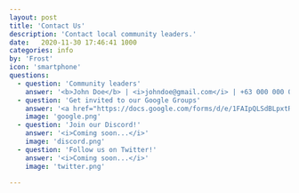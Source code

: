 ```yaml
---
layout: post
title: 'Contact Us'
description: 'Contact local community leaders.'
date:   2020-11-30 17:46:41 1000
categories: info
by: 'Frost'
icon: 'smartphone'
questions:
  - question: 'Community leaders'
    answer: '<b>John Doe</b> | <i>johndoe@gmail.com</i> | +63 000 000 0000<br><b>Jane Doe</b> | <i>janedoe@gmail.com</i> | +63 000 000 0000<br><b>Peter Parker</b> | <i>peterparker@gmail.com</i> | +63 000 000 0000<br>'
  - question: 'Get invited to our Google Groups'
    answer: '<a href="https://docs.google.com/forms/d/e/1FAIpQLSdBLpxtRVigD7O8SdCPyf926jI8g6u4losPX6NZelOTrIz00g/viewform" style="color:green"><b>Fill up this form</b></a>, and wait for an invitation.'
    image: 'google.png'
  - question: 'Join our Discord!'
    answer: '<i>Coming soon...</i>'
    image: 'discord.png'  
  - question: 'Follow us on Twitter!'
    answer: '<i>Coming soon...</i>'
    image: 'twitter.png'

---
```


<!-- See more examples of how to use Formbutton at formspree.io/formbutton/docs -->
  <script src="https://formspree.io/js/formbutton-v1.min.js" defer></script>
  <script>
    window.formbutton=window.formbutton||function(){(formbutton.q=formbutton.q||[]).push(arguments)};
    formbutton("create", {
      title: "Talk to us!",
      styles: {
        fontFamily:'"Lato", sans-serif',
        button: {
          background: "#02AB15"
        },
        title: {
          background: "#02AB15",
          letterSpacing: "0.05em",
          textTransform: "uppercase"
        }
      },
      action: "https://formspree.io/f/moqpnkzj"
    
    })
  </script>
